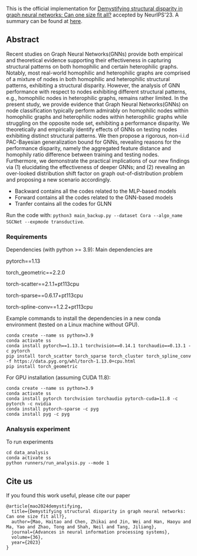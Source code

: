This is the official implementation for [Demystifying structural disparity in graph neural networks: Can one size fit all?](https://proceedings.neurips.cc/paper_files/paper/2023/file/74f1edadbdf495e7258ee8db7b1d3acd-Paper-Conference.pdf) accepted by NeurIPS'23. A summary can be found at [here](https://haitaomao.github.io/categories/ResearchSummary/#section134).


## Abstract

Recent studies on Graph Neural Networks(GNNs) provide both empirical and theoretical evidence supporting their effectiveness in capturing structural patterns on both homophilic and certain heterophilic graphs. Notably, most real-world homophilic and heterophilic graphs are comprised of a mixture of nodes in both homophilic and heterophilic structural patterns, exhibiting a structural disparity. However, the analysis of GNN performance with respect to nodes exhibiting different structural patterns, e.g., homophilic nodes in heterophilic graphs, remains rather limited. In the present study, we provide evidence that Graph Neural Networks(GNNs) on node classification typically perform admirably on homophilic nodes within homophilic graphs and heterophilic nodes within heterophilic graphs while struggling on the opposite node set, exhibiting a performance disparity. We theoretically and empirically identify effects of GNNs on testing nodes exhibiting distinct structural patterns. We then propose a rigorous, non-i.i.d PAC-Bayesian generalization bound for GNNs, revealing reasons for the performance disparity, namely the aggregated feature distance and homophily ratio difference between training and testing nodes. Furthermore, we demonstrate the practical implications of our new findings via (1) elucidating the effectiveness of deeper GNNs; and (2) revealing an over-looked distribution shift factor on graph out-of-distribution problem and proposing a new scenario accordingly.


- Backward contains all the codes related to the MLP-based models
- Forward contains all the codes related to the GNN-based models
- Tranfer contains all the codes for GLNN

Run the code with: `python3 main_backup.py --dataset Cora --algo_name SGCNet --expmode transductive`.

### Requirements

Dependencies (with python >= 3.9):
Main dependencies are

pytorch==1.13

torch_geometric==2.2.0

torch-scatter==2.1.1+pt113cpu

torch-sparse==0.6.17+pt113cpu

torch-spline-conv==1.2.2+pt113cpu


Example commands to install the dependencies in a new conda environment (tested on a Linux machine without GPU).

```
conda create --name ss python=3.9
conda activate ss
conda install pytorch==1.13.1 torchvision==0.14.1 torchaudio==0.13.1 -c pytorch
pip install torch_scatter torch_sparse torch_cluster torch_spline_conv -f https://data.pyg.org/whl/torch-1.13.0+cpu.html
pip install torch_geometric
```


For GPU installation (assuming CUDA 11.8): 

```
conda create --name ss python=3.9
conda activate ss
conda install pytorch torchvision torchaudio pytorch-cuda=11.8 -c pytorch -c nvidia
conda install pytorch-sparse -c pyg
conda install pyg -c pyg
```

### Analsysis experiment 

To run experiments

```
cd data_analysis
conda activate ss
python runners/run_analysis.py --mode 1
```

## Cite us

If you found this work useful, please cite our paper

```
@article{mao2024demystifying,
  title={Demystifying structural disparity in graph neural networks: Can one size fit all?},
  author={Mao, Haitao and Chen, Zhikai and Jin, Wei and Han, Haoyu and Ma, Yao and Zhao, Tong and Shah, Neil and Tang, Jiliang},
  journal={Advances in neural information processing systems},
  volume={36},
  year={2023}
}
```
